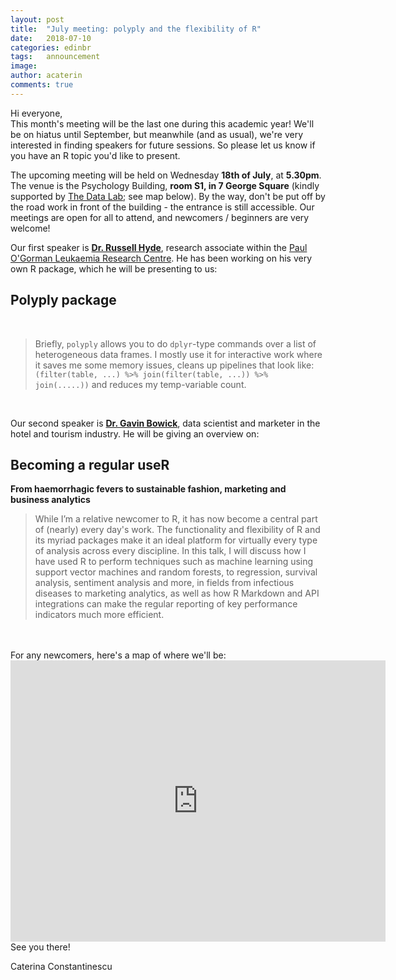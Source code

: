 ```yaml
---
layout: post
title:  "July meeting: polyply and the flexibility of R"
date:   2018-07-10
categories: edinbr
tags:   announcement
image:
author: acaterin
comments: true
---
```





Hi everyone,
<br/>
This month's meeting will be the last one during this academic year! We'll be on hiatus until September, but meanwhile (and as usual), we're very interested in finding speakers for future sessions. So please let us know if you have an R topic you'd like to present.  

The upcoming meeting will be held on Wednesday **18th of July**, at **5.30pm**. The venue is the Psychology Building, **room S1, in 7 George Square** (kindly supported by [The Data Lab](https://thedatalab.com/); see map below). By the way, don't be put off by the road work in front of the building - the entrance is still accessible. Our meetings are open for all to attend, and newcomers / beginners are very welcome!


Our first speaker is [**Dr. Russell Hyde**](https://www.gla.ac.uk/researchinstitutes/cancersciences/staff/russellhyde/), research associate within the [Paul O'Gorman Leukaemia Research Centre](https://www.gla.ac.uk/researchinstitutes/cancersciences/research/units/paulogormanleukaemiaresearchcentre/). He has been working on his very own R package, which he will be presenting to us:

<h2>Polyply package</h2> 

<br/>

>Briefly, `polyply` allows you to do `dplyr`-type commands over a list of heterogeneous data frames. I mostly use it for interactive work where it saves me some memory issues, cleans up pipelines that look like: `(filter(table, ...) %>% join(filter(table, ...)) %>% join(.....))` and reduces my temp-variable count. 


<br/>

Our second speaker is [**Dr. Gavin Bowick**](https://www.researchgate.net/scientific-contributions/39343652_Gavin_C_Bowick), data scientist and marketer in the hotel and tourism industry. He will be giving an overview on:

<h2>Becoming a regular useR</h2>

**From haemorrhagic fevers to sustainable fashion, marketing and business analytics** <br/>

>While I’m a relative newcomer to R, it has now become a central part of (nearly) every day's work. The functionality and flexibility of R and its myriad packages make it an ideal platform for virtually every type of analysis across every discipline. In this talk, I will discuss how I have used R to perform techniques such as machine learning using support vector machines and random forests, to regression, survival analysis, sentiment analysis and more, in fields from infectious diseases to marketing analytics, as well as how R Markdown and API integrations can make the regular reporting of key performance indicators much more efficient.







<br/>
<br/>
For any newcomers, here's a map of where we'll be:

<iframe src="https://www.google.com/maps/embed?pb=!1m18!1m12!1m3!1d2234.282340443238!2d-3.1908346839617403!3d55.94447818465967!2m3!1f0!2f0!3f0!3m2!1i1024!2i768!4f13.1!3m3!1m2!1s0x4887c7836463bd8d%3A0x94b177473107b73!2sDepartment+of+Psychology%2C+The+University+of+Edinburgh!5e0!3m2!1sen!2suk!4v1528927497390" width="600" height="450" frameborder="0" style="border:0" allowfullscreen></iframe>

<br/>
See you there!

Caterina Constantinescu
